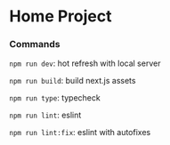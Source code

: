 # Home Project

### Commands

`npm run dev`: hot refresh with local server

`npm run build`: build next.js assets

`npm run type`: typecheck

`npm run lint`: eslint

`npm run lint:fix`: eslint with autofixes
